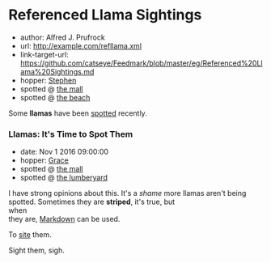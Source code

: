 # Referenced Llama Sightings

*   author: Alfred J. Prufrock
*   url: http://example.com/refllama.xml
*   link-target-url: https://github.com/catseye/Feedmark/blob/master/eg/Referenced%20Llama%20Sightings.md
*   hopper: [Stephen](https://en.wikipedia.org/wiki/Stephen_Hopper)
*   spotted @ [the mall][]
*   spotted @ [the beach](beach.html)

Some **llamas** have been [spotted][] recently.

### Llamas: It's Time to Spot Them

*   date: Nov 1 2016 09:00:00
*   hopper: [Grace](https://en.wikipedia.org/wiki/Grace_Hopper)
*   spotted @ [the mall][]
*   spotted @ [the lumberyard](lumberyard.html)

I have strong opinions about this.  It's a _shame_ more llamas aren't
being spotted.  Sometimes they are **striped**, it's true, but  
when  
they are, [Markdown](https://daringfireball.net/projects/markdown/)
can be used.

To [site][] them.

Sight them, sigh.

[spotted]: spotted.html
[the mall]: mall.html
[site]: https://en.wikipedia.org/wiki/Site

